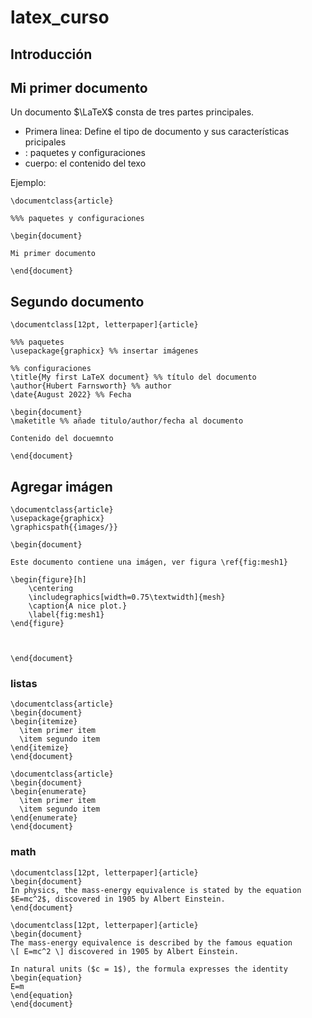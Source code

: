 # latex_curso

## Introducción

## Mi primer documento

Un documento $\LaTeX$ consta de tres partes principales. 

- Primera linea: Define el tipo de documento y sus características pricipales
- : paquetes y configuraciones
- cuerpo: el contenido del texo

Ejemplo: 

```
\documentclass{article}

%%% paquetes y configuraciones

\begin{document}

Mi primer documento

\end{document}
```
## Segundo documento

```
\documentclass[12pt, letterpaper]{article}

%%% paquetes
\usepackage{graphicx} %% insertar imágenes

%% configuraciones
\title{My first LaTeX document} %% título del documento
\author{Hubert Farnsworth} %% author
\date{August 2022} %% Fecha

\begin{document}
\maketitle %% añade titulo/author/fecha al documento

Contenido del docuemnto

\end{document}

```

## Agregar imágen

```
\documentclass{article}
\usepackage{graphicx}
\graphicspath{{images/}}
 
\begin{document}

Este documento contiene una imágen, ver figura \ref{fig:mesh1}

\begin{figure}[h]
    \centering
    \includegraphics[width=0.75\textwidth]{mesh}
    \caption{A nice plot.}
    \label{fig:mesh1}
\end{figure}
 


\end{document}
```

### listas

```
\documentclass{article}
\begin{document}
\begin{itemize}
  \item primer item
  \item segundo item
\end{itemize}
\end{document}
```

```
\documentclass{article}
\begin{document}
\begin{enumerate}
  \item primer item
  \item segundo item
\end{enumerate}
\end{document}
```

### math

```
\documentclass[12pt, letterpaper]{article}
\begin{document}
In physics, the mass-energy equivalence is stated by the equation $E=mc^2$, discovered in 1905 by Albert Einstein.
\end{document}
```

```
\documentclass[12pt, letterpaper]{article}
\begin{document}
The mass-energy equivalence is described by the famous equation
\[ E=mc^2 \] discovered in 1905 by Albert Einstein. 

In natural units ($c = 1$), the formula expresses the identity
\begin{equation}
E=m
\end{equation}
\end{document}
```
